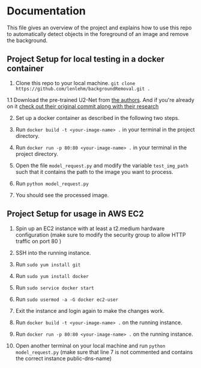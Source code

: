 # Documentation
This file gives an overview of the project and explains how to use this repo to automatically detect objects in the
foreground of an image and remove the background.

## Project Setup for local testing in a docker container

1. Clone this repo to your local machine. ```git clone https://github.com/lenlehm/backgroundRemoval.git .```  

1.1 Download the pre-trained U2-Net from [the authors](https://drive.google.com/file/d/1ao1ovG1Qtx4b7EoskHXmi2E9rp5CHLcZ/view).
And if you're already on it [check out their original commit along with their research](https://github.com/NathanUA/U-2-Net)

2. Set up a docker container as described in the following two steps.

3. Run `docker build -t <your-image-name> .` in your terminal in the project directory.

4. Run `docker run -p 80:80 <your-image-name> .` in your terminal in the project directory.

5. Open the file `model_request.py` and modify the variable `test_img_path` such that it contains the path to the image you want to process.

6. Run `python model_request.py`

7. You should see the processed image. 

## Project Setup for usage in AWS EC2

1. Spin up an EC2 instance with at least a t2.medium hardware configuration (make sure to modify the security group to allow HTTP traffic on port 80 )

2. SSH into the running instance. 

3. Run `sudo yum install git`
4. Run `sudo yum install docker`
5. Run `sudo service docker start`
6. Run `sudo usermod -a -G docker ec2-user`

7. Exit the instance and login again to make the changes work. 

8. Run `docker build -t <your-image-name> .` on the running instance.

9. Run `docker run -p 80:80 <your-image-name> .` on the running instance.

10. Open another terminal on your local machine and run `python model_request.py` (make sure that line 7 is not commented and contains the correct instance public-dns-name)
